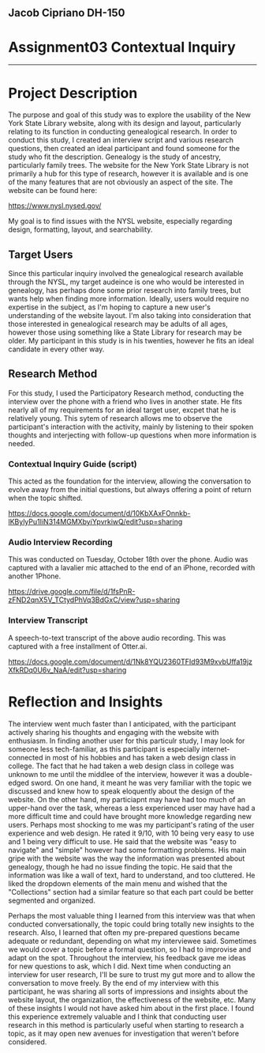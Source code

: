 ## Jacob Cipriano DH-150
# Assignment03 Contextual Inquiry
---

# Project Description
The purpose and goal of this study was to explore the usability of the New York State Library website, along with its design and layout, particularly relating to its function in conducting genealogical research. In order to conduct this study, I created an interview script and various research questions, then created an ideal participant and found someone for the study who fit the description. Genealogy is the study of ancestry, particularly family trees. The website for the New York State Library is not primarily a hub for this type of research, however it is available and is one of the many features that are not obviously an aspect of the site. The website can be found here:

https://www.nysl.nysed.gov/

My goal is to find issues with the NYSL website, especially regarding design, formatting, layout, and searchability. 

## Target Users
Since this particular inquiry involved the genealogical research available through the NYSL, my target audeince is one who would be interested in genealogy, has perhaps done some prior research into family trees, but wants help when finding more information. Ideally, users would require no expertise in the subject, as I'm hoping to capture a new user's understanding of the website layout. I'm also taking into consideration that those interested in genealogical research may be adults of all ages, however those using something like a State Library for research may be older. My participant in this study is in his twenties, however he fits an ideal candidate in every other way. 

## Research Method
For this study, I used the Participatory Research method, conducting the interview over the phone with a friend who lives in another state. He fits nearly all of my requirements for an ideal target user, excpet that he is relatively young. This sytem of research allows me to observe the participant's interaction with the activity, mainly by listening to their spoken thoughts and interjecting with follow-up questions when more information is needed. 

### Contextual Inquiry Guide (script)
This acted as the foundation for the interview, allowing the conversation to evolve away from the initial questions, but always offering a point of return when the topic shifted.

https://docs.google.com/document/d/10KbXAxFOnnkb-lKBylyPu1IiN314MGMXbyiYpvrkiwQ/edit?usp=sharing

### Audio Interview Recording
This was conducted on Tuesday, October 18th over the phone. Audio was captured with a lavalier mic attached to the end of an iPhone, recorded with another 1Phone.

https://drive.google.com/file/d/1fsPnR-zFND2qnX5V_TCtydPhVq3BdGxC/view?usp=sharing

### Interview Transcript
A speech-to-text transcript of the above audio recording. This was captured with a free installment of Otter.ai. 

https://docs.google.com/document/d/1Nk8YQU2360TFId93M9xvbUffa19jzXfkRDq0U6v_NaA/edit?usp=sharing

# Reflection and Insights
The interview went much faster than I anticipated, with the participant actively sharing his thoughts and engaging with the website with enthusiasm. In finding another user for this particulr study, I may look for someone less tech-familiar, as this participant is especially internet-connected in most of his hobbies and has taken a web design class in college. The fact that he had taken a web design class in college was unknown to me until the middlee of the interview, however it was a double-edged sword. On one hand, it meant he was very familiar with the topic we discussed and knew how to speak eloquently about the design of the website. On the other hand, my particiapnt may have had too much of an upper-hand over the task, whereas a less experienced user may have had a more difficult time and could have brought more knowledge regarding new users. Perhaps most shocking to me was my participant's rating of the user experience and web design. He rated it 9/10, with 10 being very easy to use and 1 being very difficult to use. He said that the website was "easy to navigate" and "simple" however had some formatting problems. His main gripe with the website was the way the information was presented about genealogy, though he had no issue finding the topic. He said that the information was like a wall of text, hard to understand, and too cluttered. He liked the dropdown elements of the main menu and wished that the "Collections" section had a similar feature so that each part could be better segmented and organized. 

Perhaps the most valuable thing I learned from this interview was that when conducted conversationally, the topic could bring totally new insights to the research. Also, I learned that often my pre-prepared questions became adequate or redundant, depending on what my interviewee said. Sometimes we would cover a topic before a formal question, so I had to improvise and adapt on the spot. Throughout the interview, his feedback gave me ideas for new questions to ask, which I did. Next time when conducting an interview for user research, I'll be sure to trust my gut more and to allow the conversation to move freely. By the end of my interview with this participant, he was sharing all sorts of impressions and insights about the website layout, the organization, the effectiveness of the website, etc. Many of these insights I would not have asked him about in the first place. I found this experience extremely valuable and I think that conducting user research in this method is particularly useful when starting to research a topic, as it may open new avenues for investigation that weren't before considered. 
